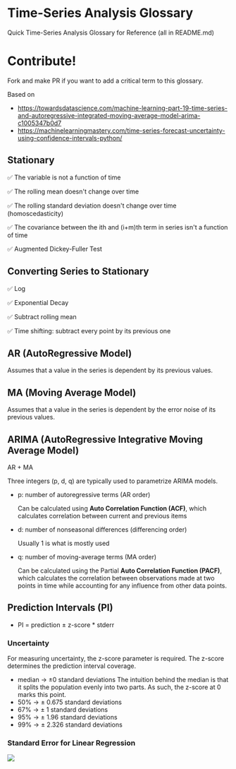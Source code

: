 # Time-Series Analysis Glossary
Quick Time-Series Analysis Glossary for Reference (all in README.md)

# Contribute!
Fork and make PR if you want to add a critical term to this glossary.

Based on
- https://towardsdatascience.com/machine-learning-part-19-time-series-and-autoregressive-integrated-moving-average-model-arima-c1005347b0d7
- https://machinelearningmastery.com/time-series-forecast-uncertainty-using-confidence-intervals-python/

## Stationary
✅ The variable is not a function of time

✅ The rolling mean doesn't change over time

✅ The rolling standard deviation doesn't change over time (homoscedasticity)

✅ The covariance between the ith and (i+m)th term in series isn't a function of time

✅ Augmented Dickey-Fuller Test

## Converting Series to Stationary
✅ Log

✅ Exponential Decay

✅ Subtract rolling mean

✅ Time shifting: subtract every point by its previous one

## AR (AutoRegressive Model)
Assumes that a value in the series is dependent by its previous values.

## MA (Moving Average Model)
Assumes that a value in the series is dependent by the error noise of its previous values.

## ARIMA (AutoRegressive Integrative Moving Average Model)
AR + MA

Three integers (p, d, q) are typically used to parametrize ARIMA models.
- p: number of autoregressive terms (AR order)
  
  Can be calculated using **Auto Correlation Function (ACF)**, which calculates correlation between current and previous items
- d: number of nonseasonal differences (differencing order)
  
  Usually 1 is what is mostly used

- q: number of moving-average terms (MA order)

  Can be calculated using the Partial **Auto Correlation Function (PACF)**, which calculates the correlation between observations made at two points in time while accounting for any influence from other data points.
  
## Prediction Intervals (PI)
- PI = prediction ± z-score * stderr

### Uncertainty

For measuring uncertainty, the z-score parameter is required. The z-score determines the prediction interval coverage.
- median -> $\pm 0$ standard deviations
The intuition behind the median is that it splits the population evenly into two parts. As such, the z-score at 0 marks this point.
- 50% -> ± 0.675 standard deviations
- 67% -> ± 1 standard deviations
- 95% -> ± 1.96 standard deviations
- 99% -> ± 2.326 standard deviations

### Standard Error for Linear Regression
<img src="img/lin_reg_stderr_img.png"/>
